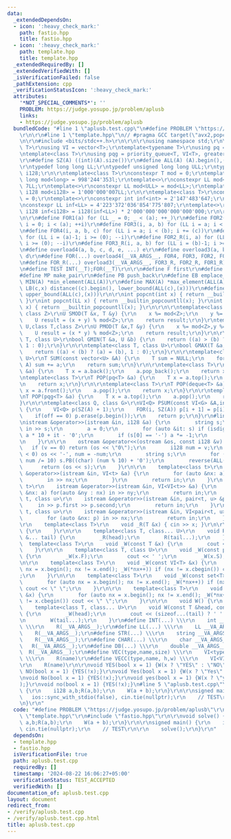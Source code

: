 ```yaml
---
data:
  _extendedDependsOn:
  - icon: ':heavy_check_mark:'
    path: fastio.hpp
    title: fastio.hpp
  - icon: ':heavy_check_mark:'
    path: template.hpp
    title: template.hpp
  _extendedRequiredBy: []
  _extendedVerifiedWith: []
  _isVerificationFailed: false
  _pathExtension: cpp
  _verificationStatusIcon: ':heavy_check_mark:'
  attributes:
    '*NOT_SPECIAL_COMMENTS*': ''
    PROBLEM: https://judge.yosupo.jp/problem/aplusb
    links:
    - https://judge.yosupo.jp/problem/aplusb
  bundledCode: "#line 1 \"aplusb.test.cpp\"\n#define PROBLEM \"https://judge.yosupo.jp/problem/aplusb\"\
    \r\n\r\n#line 1 \"template.hpp\"\n// #pragma GCC target(\"avx2,popcnt\")\r\n\r\
    \n\r\n#include <bits/stdc++.h>\r\n\r\n\r\nusing namespace std;\r\n\r\ntemplate<typename\
    \ T>\r\nusing VI = vector<T>;\r\ntemplate<typename T>\r\nusing pq = priority_queue<T>;\r\
    \ntemplate<class T>\r\nusing pqg = priority_queue<T, VI<T>, greater<int> >;\r\n\
    \r\n#define SZ(A) ((int)(A).size())\r\n#define ALL(A) (A).begin(),(A).end()\r\n\
    \r\ntypedef long long LL;\r\ntypedef unsigned long long ULL;\r\ntypedef __int128\
    \ i128;\r\n\r\ntemplate<class T>\r\nconstexpr T mod = 0;\r\ntemplate<>\r\nconstexpr\
    \ long mod<long> = 998'244'353l;\r\ntemplate<>\r\nconstexpr LL mod<LL> = 1e9 +\
    \ 7LL;\r\ntemplate<>\r\nconstexpr LL mod<ULL> = mod<LL>;\r\ntemplate<>\r\nconstexpr\
    \ i128 mod<i128> = 1'000'000'007LL;\r\n\r\ntemplate<class T>\r\nconstexpr T inf\
    \ = 0;\r\ntemplate<>\r\nconstexpr int inf<int> = 2'147'483'647;\r\ntemplate<>\r\
    \nconstexpr LL inf<LL> = 4'223'372'036'854'775'807;\r\ntemplate<>\r\nconstexpr\
    \ i128 inf<i128> = i128(inf<LL>) * 2'000'000'000'000'000'000;\r\n\r\n// https://trap.jp/post/1224/\r\
    \n\r\n#define FOR1(a) for (LL _ = 0; _ < (a); ++_)\r\n#define FOR2(i, a) for (LL\
    \ i = 0; i < (a); ++i)\r\n#define FOR3(i, a, b) for (LL i = a; i < (b); ++i)\r\
    \n#define FOR4(i, a, b, c) for (LL i = a; i < (b); i += (c))\r\n#define FOR1_R(a)\
    \ for (LL i = (a)-1; i >= (0); --i)\r\n#define FOR2_R(i, a) for (LL i = (a)-1;\
    \ i >= (0); --i)\r\n#define FOR3_R(i, a, b) for (LL i = (b)-1; i >= (a); --i)\r\
    \n#define overload4(a, b, c, d, e, ...) e\r\n#define overload3(a, b, c, d, ...)\
    \ d\r\n#define FOR(...) overload4(__VA_ARGS__, FOR4, FOR3, FOR2, FOR1)(__VA_ARGS__)\r\
    \n#define FOR_R(...) overload3(__VA_ARGS__, FOR3_R, FOR2_R, FOR1_R)(__VA_ARGS__)\r\
    \n#define TEST INT(__T);FOR(__T)\r\n\r\n#define F first\r\n#define S second\r\n\
    #define MP make_pair\r\n#define PB push_back\r\n#define EB emplace_back\r\n#define\
    \ MIN(A) *min_element(ALL(A))\r\n#define MAX(A) *max_element(ALL(A))\r\n#define\
    \ LB(c,x) distance((c).begin(), lower_bound(ALL(c),(x)))\r\n#define UB(c,x) distance((c).begin(),\
    \ upper_bound(ALL(c),(x)))\r\n\r\nint popcnt(int x) { return __builtin_popcount(x);\
    \ }\r\nint popcnt(LL x) { return __builtin_popcountll(x); }\r\nint popcnt(ULL\
    \ x) { return __builtin_popcountll(x); }\r\n\r\n\r\ntemplate<class U, class T,\
    \ class Z>\r\nU SMOD(T &x, T &y) {\r\n    x %= mod<Z>;\r\n    y %= mod<Z>;\r\n\
    \    U result = (x + y) % mod<Z>;\r\n    return result;\r\n}\r\ntemplate<class\
    \ U,class T,class Z>\r\nU PMOD(T &x,T &y) {\r\n    x %= mod<Z>,y %= mod<Z>;\r\n\
    \    U result = (x * y) % mod<Z>;\r\n    return result;\r\n}\r\n\r\ntemplate<class\
    \ T, class U>\r\nbool GMIN(T &a, U &b) {\r\n    return ((a) > (b) ? (a) = (b),\
    \ 1 : 0);\r\n}\r\n\r\ntemplate<class T, class U>\r\nbool GMAX(T &a, U &b) {\r\n\
    \    return ((a) < (b) ? (a) = (b), 1 : 0);\r\n}\r\n\r\ntemplate<class T, class\
    \ U>\r\nT SUM(const vector<U> &A) {\r\n    T sum = NULL;\r\n    for (auto &&a:\
    \ A) sum += a;\r\n    return sum;\r\n}\r\n\r\ntemplate<class T>\r\nT POP(VI<T>\
    \ &a) {\r\n    T x = a.back();\r\n    a.pop_back();\r\n    return x;\r\n}\r\n\r\
    \ntemplate<class T>\r\nT POP(pq<T> &a) {\r\n    T x = a.top();\r\n    a.pop();\r\
    \n    return x;\r\n}\r\n\r\ntemplate<class T>\r\nT POP(deque<T> &a) {\r\n    T\
    \ x = a.front();\r\n    a.pop();\r\n    return x;\r\n}\r\n\r\ntemplate<class T>\r\
    \nT POP(pqg<T> &a) {\r\n    T x = a.top();\r\n    a.pop();\r\n    return x;\r\n\
    }\r\n\r\ntemplate<class Q, class G>\r\nVI<Q> PSUM(const VI<G> &A,int off = 1)\
    \ {\r\n    VI<Q> p(SZ(A) + 1);\r\n    FOR(i, SZ(A)) p[i + 1] = p[i] + A[i];\r\n\
    \    if(off == 0) p.erase(p.begin());\r\n    return p;\r\n}\r\n#line 1 \"fastio.hpp\"\
    \nistream &operator>>(istream &in, i128 &a) {\r\n        string s;\r\n       \
    \ in >> s;\r\n        a = 0;\r\n        for (auto &it: s) if (isdigit(it)) a =\
    \ a * 10 + it - '0';\r\n        if (s[0] == '-') a *= -1;\r\n        return in;\r\
    \n    }\r\n\r\n    ostream &operator<<(ostream &os, const i128 &v) {\r\n     \
    \   if (v == 0) return (os << \"0\");\r\n        i128 num = v;\r\n        if (v\
    \ < 0) os << '-', num = -num;\r\n        string s;\r\n        for (; num > 0;\
    \ num /= 10) s.PB((char) (num % 10) + '0');\r\n        reverse(ALL(s));\r\n  \
    \      return (os << s);\r\n    }\r\n\r\n    template<class t>\r\n    istream\
    \ &operator>>(istream &in, VI<t> &a) {\r\n        for (auto &nx: a) {\r\n    \
    \        in >> nx;\r\n        }\r\n        return in;\r\n    }\r\n    template<class\
    \ t>\r\n    istream &operator>>(istream &in, VI<VI<t>> &a) {\r\n        for (auto\
    \ &nx: a) for(auto &ny : nx) in >> ny;\r\n        return in;\r\n    }\r\n    template<class\
    \ t, class u>\r\n    istream &operator>>(istream &in, pair<t, u> &p) {\r\n   \
    \     in >> p.first >> p.second;\r\n        return in;\r\n    }\r\n    template<class\
    \ t, class u>\r\n    istream &operator>>(istream &in, VI<pair<t, u> > &p) {\r\n\
    \        for (auto &nx: p) in >> nx;\r\n        return in;\r\n    }\r\n\r\n\r\n\
    \r\n    template<class T>\r\n    void _R(T &x) { cin >> x; }\r\n\r\n    void R()\
    \ {\r\n    }\r\n\r\n    template<class T, class... U>\r\n    void R(T &head, U\
    \ &... tail) {\r\n        _R(head);\r\n        R(tail...);\r\n    }\r\n\r\n  \
    \  template<class T>\r\n    void _W(const T &x) {\r\n        cout << (x);\r\n\
    \    }\r\n\r\n    template<class T, class U>\r\n    void _W(const pair<T, U> &x)\
    \ {\r\n        _W(x.F);\r\n        cout << ' ';\r\n        _W(x.S);\r\n    }\r\
    \n\r\n    template<class T>\r\n    void _W(const VI<T> &x) {\r\n        for (auto\
    \ nx = x.begin(); nx != x.end(); _W(*nx++)) if (nx != x.cbegin()) cout << \" \"\
    ;\r\n    }\r\n\r\n    template<class T>\r\n    void _W(const set<T> &x) {\r\n\
    \        for (auto nx = x.begin(); nx != x.end(); _W(*nx++)) if (nx != x.cbegin())\
    \ cout << \" \";\r\n    }\r\n\r\n    template<class T>\r\n    void _W(const multiset<T>\
    \ &x) {\r\n        for (auto nx = x.begin(); nx != x.end(); _W(*nx++)) if (nx\
    \ != x.cbegin()) cout << \" \";\r\n    }\r\n\r\n    void W() {\r\n    }\r\n\r\n\
    \    template<class T, class... U>\r\n    void W(const T &head, const U &... tail)\
    \ {\r\n        _W(head);\r\n        cout << (sizeof...(tail) ? ' ' : '\\n');\r\
    \n        W(tail...);\r\n    }\r\n#define INT(...) \\\r\n    int __VA_ARGS__;\
    \ \\\r\n    R(__VA_ARGS__);\r\n#define LL(...) \\\r\n    LL __VA_ARGS__; \\\r\n\
    \    R(__VA_ARGS__);\r\n#define STR(...) \\\r\n    string __VA_ARGS__; \\\r\n\
    \    R(__VA_ARGS__);\r\n#define CHAR(...) \\\r\n    char __VA_ARGS__; \\\r\n \
    \   R(__VA_ARGS__);\r\n#define DB(...) \\\r\n    double __VA_ARGS__; \\\r\n  \
    \  R(__VA_ARGS__);\r\n#define VEC(type,name,size) \\\r\n    VI<type> name(size);\
    \ \\\r\n    R(name)\r\n#define VECC(type,name, h,w) \\\r\n    VI<VI<type>> name(h,VI<type>(w));\\\
    \r\n    R(name)\r\n\r\nvoid YES(bool x = 1) {W(x ? \"YES\" : \"NO\");}\r\nvoid\
    \ NO(bool x = 1) {YES(!x);}\r\nvoid Yes(bool x = 1) {W(x ? \"Yes\" : \"No\");}\r\
    \nvoid No(bool x = 1) {YES(!x);}\r\nvoid yes(bool x = 1) {W(x ? \"yes\" : \"no\"\
    );}\r\nvoid no(bool x = 1) {YES(!x);}\n#line 5 \"aplusb.test.cpp\"\n\r\nvoid solve()\
    \ {\r\n    i128 a,b;R(a,b);\r\n    W(a + b);\r\n}\r\n\r\nsigned main() {\r\n \
    \   ios::sync_with_stdio(false), cin.tie(nullptr);\r\n    // TEST\r\n\r\n    solve();\r\
    \n}\r\n"
  code: "#define PROBLEM \"https://judge.yosupo.jp/problem/aplusb\"\r\n\r\n#include\
    \ \"template.hpp\"\r\n#include \"fastio.hpp\"\r\n\r\nvoid solve() {\r\n    i128\
    \ a,b;R(a,b);\r\n    W(a + b);\r\n}\r\n\r\nsigned main() {\r\n    ios::sync_with_stdio(false),\
    \ cin.tie(nullptr);\r\n    // TEST\r\n\r\n    solve();\r\n}\r\n"
  dependsOn:
  - template.hpp
  - fastio.hpp
  isVerificationFile: true
  path: aplusb.test.cpp
  requiredBy: []
  timestamp: '2024-08-22 16:06:27+05:00'
  verificationStatus: TEST_ACCEPTED
  verifiedWith: []
documentation_of: aplusb.test.cpp
layout: document
redirect_from:
- /verify/aplusb.test.cpp
- /verify/aplusb.test.cpp.html
title: aplusb.test.cpp
---
```

